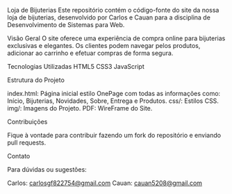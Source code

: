 Loja de Bijuterias
Este repositório contém o código-fonte do site da nossa loja de bijuterias, desenvolvido por Carlos e Cauan para a disciplina de Desenvolvimento de Sistemas para Web.

Visão Geral
O site oferece uma experiência de compra online para bijuterias exclusivas e elegantes. Os clientes podem navegar pelos produtos, adicionar ao carrinho e efetuar compras de forma segura.

Tecnologias Utilizadas
HTML5
CSS3
JavaScript

Estrutura do Projeto

index.html: Página inicial estilo OnePage com todas as informações como: Início, Bijuterias, Novidades, Sobre, Entrega e Produtos.
css/: Estilos CSS.
img/: Imagens do Projeto.
PDF: WireFrame do Site.

Contribuições

Fique à vontade para contribuir fazendo um fork do repositório e enviando pull requests.

Contato

Para dúvidas ou sugestões:

Carlos: carlosgf822754@gmail.com
Cauan: cauan5208@gmail.com
